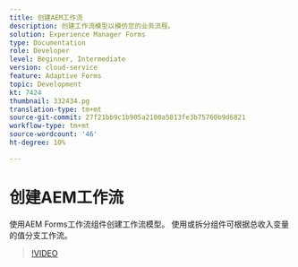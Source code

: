 ```yaml
---
title: 创建AEM工作流
description: 创建工作流模型以模仿您的业务流程。
solution: Experience Manager Forms
type: Documentation
role: Developer
level: Beginner, Intermediate
version: cloud-service
feature: Adaptive Forms
topic: Development
kt: 7424
thumbnail: 332434.pg
translation-type: tm+mt
source-git-commit: 27f21bb9c1b905a2100a5013fe3b75760b9d6821
workflow-type: tm+mt
source-wordcount: '46'
ht-degree: 10%

---
```



# 创建AEM工作流

使用AEM Forms工作流组件创建工作流模型。 使用或拆分组件可根据总收入变量的值分支工作流。

>[!VIDEO](https://video.tv.adobe.com/v/332434?quality=12&learn=on)


